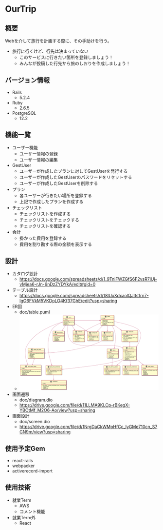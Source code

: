 # OurTrip
## 概要
Webを介して旅行を計画する際に、その手助けを行う。
- 旅行に行くけど、行先は決まっていない
  - このサービスに行きたい箇所を登録しましょう！
  - みんなが投稿した行先から旅のしおりを作成しましょう！
## バージョン情報
- Rails
  - 5.2.4
- Ruby
  - 2.6.5
- PostgreSQL
  - 12.2

## 機能一覧
- ユーザー機能
  - ユーザー情報の登録
  - ユーザー情報の編集
- GestUser
  - ユーザーが作成したプランに対してGestUserを発行する
  - ユーザーが作成したGestUserのパスワードをリセットする
  - ユーザーが作成したGestUserを削除する
- プラン
  - 各ユーザーが行きたい場所を登録する
  - 上記で作成したプランを作成する
- チェックリスト
  - チェックリストを作成する
  - チェックリストをチェックする
  - チェックリストを確認する
- 会計
  - 掛かった費用を登録する
  - 費用を割り勘する際の金額を表示する


## 設計
- カタログ設計
  - https://docs.google.com/spreadsheets/d/1_9TniFWZGfS6F2vsR7lUj-vMjea6-rJn-6nDzZYDYkA/edit#gid=0
- テーブル設計
  - https://docs.google.com/spreadsheets/d/18lUxXdxaolQJIts1rn7-lgO6FVkM5VKDpLO4Kf37GhE/edit?usp=sharing
- ER図
  - doc/table.puml
  - ![ER図](doc/table/EntityRelationship.png)
- 画面遷移
  - doc/diagram.dio
  - https://drive.google.com/file/d/11LLMA9KLCp-rBKegX-YBOtMf_M2O6-Ao/view?usp=sharing
- 画面設計
  - doc/screen.dio
  - https://drive.google.com/file/d/1NrgDaCkWMpHfCc_lyGMe710cn_S7GN9m/view?usp=sharing

## 使用予定Gem
- react-rails
- webpacker
- activerecord-import

## 使用技術
- 就業Term
  - AWS
  - コメント機能
- 就業Term外
  - React
